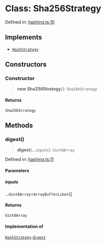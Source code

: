 # Class: Sha256Strategy

Defined in: [hashing.ts:10](https://github.com/dcdpr/did-btcr2-js/blob/c82bc5c69016e1146a0c52c6e6b21621f5abd6d4/packages/smt/src/hashing.ts#L10)

## Implements

- [`HashStrategy`](../interfaces/HashStrategy.md)

## Constructors

### Constructor

> **new Sha256Strategy**(): `Sha256Strategy`

#### Returns

`Sha256Strategy`

## Methods

### digest()

> **digest**(...`inputs`): `Uint8Array`

Defined in: [hashing.ts:11](https://github.com/dcdpr/did-btcr2-js/blob/c82bc5c69016e1146a0c52c6e6b21621f5abd6d4/packages/smt/src/hashing.ts#L11)

#### Parameters

##### inputs

...`Uint8Array`&lt;`ArrayBufferLike`&gt;[]

#### Returns

`Uint8Array`

#### Implementation of

[`HashStrategy`](../interfaces/HashStrategy.md).[`digest`](../interfaces/HashStrategy.md#digest)

